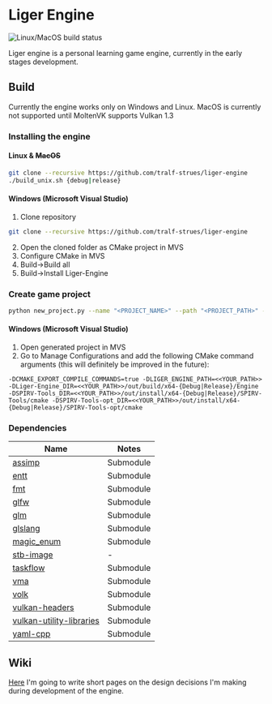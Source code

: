 # Liger Engine
![Linux/MacOS build status](https://github.com/tralf-strues/liger-engine/actions/workflows/build.yml/badge.svg?branch=main)

Liger engine is a personal learning game engine, currently in the early stages development.

## Build
Currently the engine works only on Windows and Linux. MacOS is currently not supported until MoltenVK supports Vulkan 1.3

### Installing the engine
#### Linux & ~~MacOS~~
```bash
git clone --recursive https://github.com/tralf-strues/liger-engine
./build_unix.sh {debug|release}
```

#### Windows (Microsoft Visual Studio)
1. Clone repository
```bash
git clone --recursive https://github.com/tralf-strues/liger-engine
```
2. Open the cloned folder as CMake project in MVS
3. Configure CMake in MVS
4. Build->Build all
5. Build->Install Liger-Engine

### Create game project
```bash
python new_project.py --name "<PROJECT_NAME>" --path "<PROJECT_PATH>" --liger_path "<ENGINE_PATH>"
```

#### Windows (Microsoft Visual Studio)
1. Open generated project in MVS
2. Go to Manage Configurations and add the following CMake command arguments (this will definitely be improved in the future):
```
-DCMAKE_EXPORT_COMPILE_COMMANDS=true -DLIGER_ENGINE_PATH=<<YOUR_PATH>> -DLiger-Engine_DIR=<<YOUR_PATH>>/out/build/x64-{Debug|Release}/Engine -DSPIRV-Tools_DIR=<<YOUR_PATH>>/out/install/x64-{Debug|Release}/SPIRV-Tools/cmake -DSPIRV-Tools-opt_DIR=<<YOUR_PATH>>/out/install/x64-{Debug|Release}/SPIRV-Tools-opt/cmake
```

### Dependencies
| Name                                                                                 | Notes     |
|--------------------------------------------------------------------------------------|-----------|
| [assimp](https://github.com/assimp/assimp)                                           | Submodule |
| [entt](https://github.com/skypjack/entt)                                             | Submodule |
| [fmt](https://github.com/fmtlib/fmt)                                                 | Submodule |
| [glfw](https://github.com/glfw/glfw)                                                 | Submodule |
| [glm](https://github.com/g-truc/glm)                                                 | Submodule |
| [glslang](https://github.com/KhronosGroup/glslang)                                   | Submodule |
| [magic_enum](https://github.com/Neargye/magic_enum)                                  | Submodule |
| [stb-image](https://github.com/nothings/stb)                                         |     -     |
| [taskflow](https://github.com/taskflow/taskflow)                                     | Submodule |
| [vma](https://github.com/GPUOpen-LibrariesAndSDKs/VulkanMemoryAllocator)             | Submodule |
| [volk](https://github.com/zeux/volk)                                                 | Submodule |
| [vulkan-headers](https://github.com/KhronosGroup/Vulkan-Headers)                     | Submodule |
| [vulkan-utility-libraries](https://github.com/KhronosGroup/Vulkan-Utility-Libraries) | Submodule |
| [yaml-cpp](https://github.com/jbeder/yaml-cpp)                                       | Submodule |

## Wiki
[Here](https://github.com/tralf-strues/liger-engine/wiki) I'm going to write short pages on the design decisions I'm making during development of the engine.
